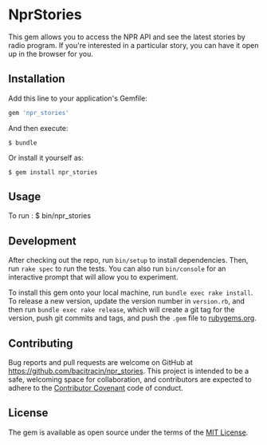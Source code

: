 # NprStories

This gem allows you to access the NPR API and see the latest stories by radio program. If you're interested in a particular story, you can have it open up in the browser for you.

## Installation

Add this line to your application's Gemfile:

```ruby
gem 'npr_stories'
```

And then execute:

    $ bundle

Or install it yourself as:

    $ gem install npr_stories

## Usage

To run :
    $ bin/npr_stories

## Development

After checking out the repo, run `bin/setup` to install dependencies. Then, run `rake spec` to run the tests. You can also run `bin/console` for an interactive prompt that will allow you to experiment.

To install this gem onto your local machine, run `bundle exec rake install`. To release a new version, update the version number in `version.rb`, and then run `bundle exec rake release`, which will create a git tag for the version, push git commits and tags, and push the `.gem` file to [rubygems.org](https://rubygems.org).

## Contributing

Bug reports and pull requests are welcome on GitHub at https://github.com/bacitracin/npr_stories. This project is intended to be a safe, welcoming space for collaboration, and contributors are expected to adhere to the [Contributor Covenant](http://contributor-covenant.org) code of conduct.


## License

The gem is available as open source under the terms of the [MIT License](http://opensource.org/licenses/MIT).

